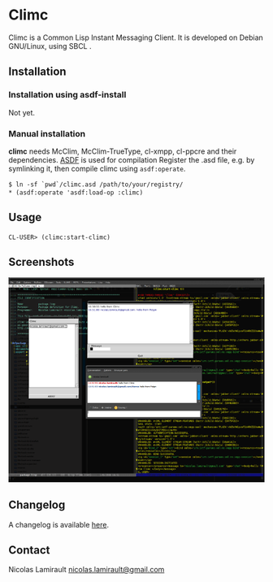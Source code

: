 Climc
=====

Climc is a Common Lisp Instant Messaging Client. It is developed on
Debian GNU/Linux, using SBCL .

## Installation

### Installation using asdf-install

Not yet.

### Manual installation

**climc** needs McClim, McClim-TrueType, cl-xmpp, cl-ppcre and their dependencies.
[ASDF]() is used for compilation
Register the .asd file, e.g. by symlinking it, then compile climc using ``asdf:operate``.

    $ ln -sf `pwd`/climc.asd /path/to/your/registry/
    * (asdf:operate 'asdf:load-op :climc)


## Usage

    CL-USER> (climc:start-climc)


## Screenshots

![talk](data/climc-2008-08-01.png)


## Changelog

A changelog is available [here](ChangeLog.md).


## Contact

Nicolas Lamirault <nicolas.lamirault@gmail.com>
